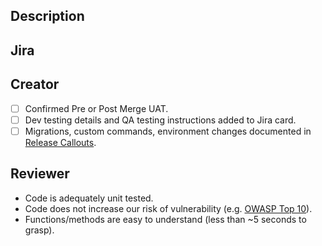 ## Description


## Jira


## Creator
- [ ] Confirmed Pre or Post Merge UAT.
- [ ] Dev testing details and QA testing instructions added to Jira card.
- [ ] Migrations, custom commands, environment changes documented in [Release Callouts](https://nutrislice-squad.monday.com/boards/3972083388).

## Reviewer
- Code is adequately unit tested.
- Code does not increase our risk of vulnerability (e.g. [OWASP Top 10](https://owasp.org/Top10)).
- Functions/methods are easy to understand (less than ~5 seconds to grasp).
